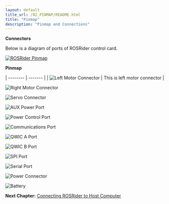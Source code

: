 ```yaml
---
layout: default
title_url: /02_PINMAP/README.html
title: "Pinmap"
description: "Pinmap and Connections"
---
```


**Connectors**

Below is a diagram of ports of ROSRider control card.  
  
[![ROSRider Pinmap](../images/ROSRider4D_portmap.png)](https://acada.dev/products)

**Pinmap**

| -------- | ------- |
| ![Left Motor Connector](../images/dia_left_motor.png)  | This is left motor connector |



![Right Motor Connector](../images/dia_right_motor.png)

![Servo Connector](../images/dia_servo_port.png)

![AUX Power Port](../images/dia_pwr_aux.png)

![Power Control Port](../images/dia_power_control_port.png)

![Communications Port](../images/dia_comm_port.png)

![QWIC A Port](../images/dia_qwic_a.png)

![QWIC B Port](../images/dia_qwic_b.png)

![SPI Port](../images/dia_spi_port.png)

![Serial Port](../images/dia_serial_port.png)

![Power Connector](../images/dia_power_port.png)

![Battery](../images/dia_dia_battery.png)


__Next Chapter:__ [Connecting ROSRider to Host Computer](../03_CONNECT/README.md)